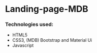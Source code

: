 # Landing-page-MDB
### Technologies used:
- HTML5
- CSS3, (MDB) Bootstrap and Material Ui
- Javascript
